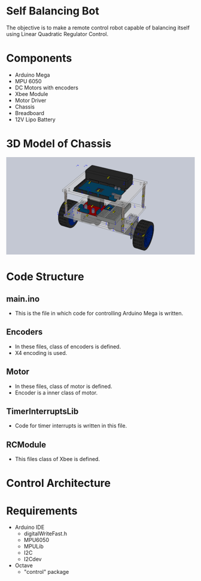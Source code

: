 # Self Balancing Bot

The objective is to make a remote control robot capable of balancing itself using Linear Quadratic Regulator Control.

# Components
- Arduino Mega
- MPU 6050
- DC Motors with encoders
- Xbee Module
- Motor Driver
- Chassis
- Breadboard
- 12V Lipo Battery

# 3D Model of Chassis
![](images/model.JPG)

# Code Structure

## main.ino
- This is the file in which code for controlling Arduino Mega is written.

## Encoders
- In these files, class of encoders is defined.  
- X4 encoding is used.

## Motor
- In these files, class of motor is defined.
- Encoder is a inner class of motor.

## TimerInterruptsLib
- Code for timer interrupts is written in this file.

## RCModule
- This files class of Xbee is defined.

# Control Architecture

# Requirements
- Arduino IDE
  - digitalWriteFast.h
  - MPU6050
  - MPULib
  - I2C
  - I2Cdev
- Octave
  - "control" package
